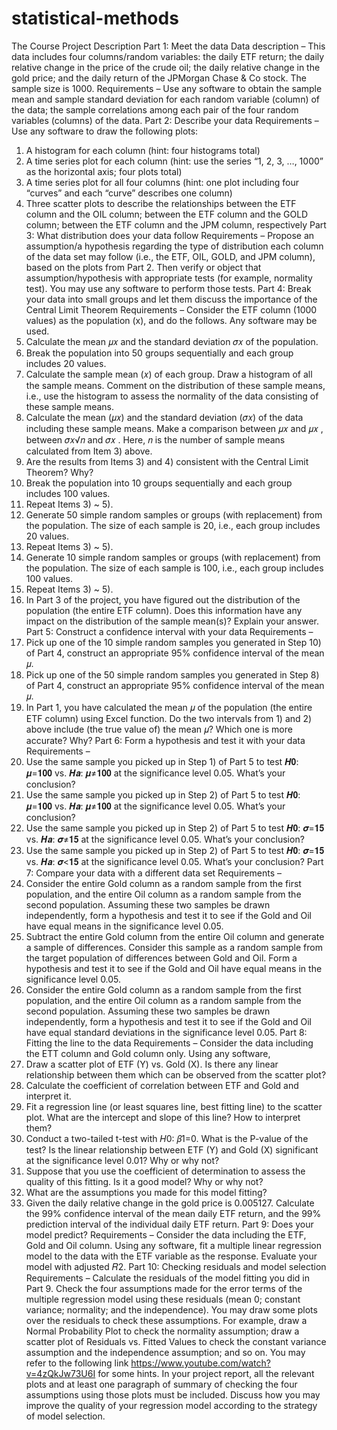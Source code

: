 # statistical-methods

The Course Project Description
Part 1: Meet the data
Data description – This data includes four columns/random variables: the daily ETF return; the daily relative change in the price of the crude oil; the daily relative change in the gold price; and the daily return of the JPMorgan Chase & Co stock. The sample size is 1000.
Requirements – Use any software to obtain the sample mean and sample standard deviation for each random variable (column) of the data; the sample correlations among each pair of the four random variables (columns) of the data.
Part 2: Describe your data
Requirements – Use any software to draw the following plots:
1) A histogram for each column (hint: four histograms total)
2) A time series plot for each column (hint: use the series “1, 2, 3, …, 1000” as the horizontal axis; four plots total)
3) A time series plot for all four columns (hint: one plot including four “curves” and each “curve” describes one column)
4) Three scatter plots to describe the relationships between the ETF column and the OIL column; between the ETF column and the GOLD column; between the ETF column and the JPM column, respectively
Part 3: What distribution does your data follow
Requirements – Propose an assumption/a hypothesis regarding the type of distribution each column of the data set may follow (i.e., the ETF, OIL, GOLD, and JPM column), based on the plots from Part 2. Then verify or object that assumption/hypothesis with appropriate tests (for example, normality test). You may use any software to perform those tests.
Part 4: Break your data into small groups and let them discuss the importance of the Central Limit Theorem
Requirements – Consider the ETF column (1000 values) as the population (x), and do the follows. Any software may be used.
1) Calculate the mean 𝜇𝑥 and the standard deviation 𝜎𝑥 of the population.
2) Break the population into 50 groups sequentially and each group includes 20 values.
3) Calculate the sample mean (𝑥) of each group. Draw a histogram of all the sample means. Comment on the distribution of these sample means, i.e., use the histogram to assess the normality of the data consisting of these sample means.
4) Calculate the mean (𝜇𝑥) and the standard deviation (𝜎𝑥) of the data including these sample means. Make a comparison between 𝜇𝑥 and 𝜇𝑥 , between 𝜎𝑥√𝑛 and 𝜎𝑥 . Here, 𝑛 is the number of sample means calculated from Item 3) above.
5) Are the results from Items 3) and 4) consistent with the Central Limit Theorem? Why?
6) Break the population into 10 groups sequentially and each group includes 100 values.
7) Repeat Items 3) ~ 5).
8) Generate 50 simple random samples or groups (with replacement) from the population. The size of each sample is 20, i.e., each group includes 20 values.
9) Repeat Items 3) ~ 5).
10) Generate 10 simple random samples or groups (with replacement) from the population. The size of each sample is 100, i.e., each group includes 100 values.
11) Repeat Items 3) ~ 5).
12) In Part 3 of the project, you have figured out the distribution of the population (the entire ETF column). Does this information have any impact on the distribution of the sample mean(s)? Explain your answer.
Part 5: Construct a confidence interval with your data
Requirements –
1) Pick up one of the 10 simple random samples you generated in Step 10) of Part 4, construct an appropriate 95% confidence interval of the mean 𝜇.
2) Pick up one of the 50 simple random samples you generated in Step 8) of Part 4, construct an appropriate 95% confidence interval of the mean 𝜇.
3) In Part 1, you have calculated the mean 𝜇 of the population (the entire ETF column) using Excel function. Do the two intervals from 1) and 2) above include (the true value of) the mean 𝜇? Which one is more accurate? Why?
Part 6: Form a hypothesis and test it with your data
Requirements –
1) Use the same sample you picked up in Step 1) of Part 5 to test 𝑯𝟎: 𝝁=𝟏𝟎𝟎 vs. 𝑯𝒂: 𝝁≠𝟏𝟎𝟎 at the significance level 0.05. What’s your conclusion?
2) Use the same sample you picked up in Step 2) of Part 5 to test 𝑯𝟎: 𝝁=𝟏𝟎𝟎 vs. 𝑯𝒂: 𝝁≠𝟏𝟎𝟎 at the significance level 0.05. What’s your conclusion?
3) Use the same sample you picked up in Step 2) of Part 5 to test 𝑯𝟎: 𝝈=𝟏𝟓 vs. 𝑯𝒂: 𝝈≠𝟏𝟓 at the significance level 0.05. What’s your conclusion?
4) Use the same sample you picked up in Step 2) of Part 5 to test 𝑯𝟎: 𝝈=𝟏𝟓 vs. 𝑯𝒂: 𝝈<𝟏𝟓 at the significance level 0.05. What’s your conclusion?
Part 7: Compare your data with a different data set
Requirements –
1) Consider the entire Gold column as a random sample from the first population, and the entire Oil column as a random sample from the second population. Assuming these two samples be drawn independently, form a hypothesis and test it to see if the Gold and Oil have equal means in the significance level 0.05.
2) Subtract the entire Gold column from the entire Oil column and generate a sample of differences. Consider this sample as a random sample from the target population of differences between Gold and Oil. Form a hypothesis and test it to see if the Gold and Oil have equal means in the significance level 0.05.
3) Consider the entire Gold column as a random sample from the first population, and the entire Oil column as a random sample from the second population. Assuming these two samples be drawn independently, form a hypothesis and test it to see if the Gold and Oil have equal standard deviations in the significance level 0.05.
Part 8: Fitting the line to the data
Requirements –
Consider the data including the ETT column and Gold column only. Using any software,
1) Draw a scatter plot of ETF (Y) vs. Gold (X). Is there any linear relationship between them which can be observed from the scatter plot?
2) Calculate the coefficient of correlation between ETF and Gold and interpret it.
3) Fit a regression line (or least squares line, best fitting line) to the scatter plot. What are the intercept and slope of this line? How to interpret them?
4) Conduct a two-tailed t-test with 𝐻0: 𝛽1=0. What is the P-value of the test? Is the linear relationship between ETF (Y) and Gold (X) significant at the significance level 0.01? Why or why not?
5) Suppose that you use the coefficient of determination to assess the quality of this fitting. Is it a good model? Why or why not?
6) What are the assumptions you made for this model fitting?
7) Given the daily relative change in the gold price is 0.005127. Calculate the 99% confidence interval of the mean daily ETF return, and the 99% prediction interval of the individual daily ETF return.
Part 9: Does your model predict?
Requirements –
Consider the data including the ETF, Gold and Oil column. Using any software, fit a multiple linear regression model to the data with the ETF variable as the response. Evaluate your model with adjusted 𝑅2.
Part 10: Checking residuals and model selection
Requirements –
Calculate the residuals of the model fitting you did in Part 9. Check the four assumptions made for the error terms of the multiple regression model using these residuals (mean 0; constant variance; normality; and the independence). You may draw some plots over the residuals to check these assumptions. For example, draw a Normal Probability Plot to check the normality assumption; draw a scatter plot of Residuals vs. Fitted Values to check the constant variance assumption and the independence assumption; and so on. You may refer to the following link https://www.youtube.com/watch?v=4zQkJw73U6I for some hints. In your project report, all the relevant plots and at least one paragraph of summary of checking the four assumptions using those plots must be included.
Discuss how you may improve the quality of your regression model according to the strategy of model selection.
